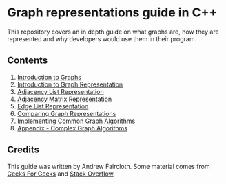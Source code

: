 # Graph representations guide in C++
This repository covers an in depth guide on what graphs are, how they are represented and why developers would use them in their program.

## Contents
1. [Introduction to Graphs](/01-introduction/)
2. [Introduction to Graph Representation](/02-graph-representations/)
3. [Adjacency List Representation](/03-adjacency-lists/)
4. [Adjacency Matrix Representation](/04-adjacency-matrix/)
5. [Edge List Representation](/05-edge-list/)
6. [Comparing Graph Representations](/06-comparing-graphs/)
7. [Implementing Common Graph Algorithms](/07-graph-algorithms/)
8. [Appendix - Complex Graph Algorithms](/08-appendix/)

## Credits
This guide was written by Andrew Faircloth.
Some material comes from [Geeks For Geeks](https://www.geeksforgeeks.org/graph-data-structure-and-algorithms/) and [Stack Overflow](https://stackoverflow.blog/2022/05/26/the-complete-beginners-guide-to-graph-theory/)